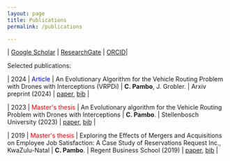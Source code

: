 ```yaml
---
layout: page
title: Publications
permalink: /publications

---
```


| [Google Scholar](https://scholar.google.ca/citations?user=96oBUXgAAAAJ&hl=en&authuser=1) | [ResearchGate](https://www.researchgate.net/profile/Carlos-Pambo) | [ORCID](https://orcid.org/0009-0008-9146-4658)|

Selected publications:

| 2024 | <font color="#0000cc">Article</font> | An Evolutionary Algorithm for the Vehicle Routing Problem with Drones with Interceptions (VRPDi) | **C. Pambo**, J. Grobler. | Arxiv preprint (2024) | [paper](/assets/publications/CPambo2024Algorithm.pdf), [bib](/assets/publications/bib/CPambo2024Algorithm.bib) |
 
| 2023 | <font color="#dd0000">Master's thesis</font> | An Evolutionary algorithm for the Vehicle Routing Problem with Drones with Interceptions | **C. Pambo**. | Stellenbosch University (2023) | [paper](/assets/publications/CPambo2023Algorithm.pdf), [bib](/assets/publications/bib/CPambo2023Algorithm.bib) |

| 2019 | <font color="#dd0000">Master's thesis</font> | Exploring the Effects of Mergers and Acquisitions on Employee Job Satisfaction: A Case Study of Reservations Request Inc., KwaZulu-Natal | **C. Pambo**. | Regent Business School (2019) | [paper](/assets/publications/CPambo2019Effects.pdf), [bib](/assets/publications/bib/CPambo2019Effects.bib) |